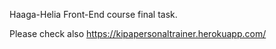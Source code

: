 Haaga-Helia Front-End course final task.

Please check also https://kipapersonaltrainer.herokuapp.com/
